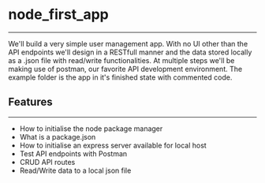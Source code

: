 # node_first_app
----------------

We'll build a very simple user management app. With no UI other than the API endpoints we'll design in a RESTfull manner and the data stored locally as a .json file with read/write functionalities. At multiple steps we'll be making use of postman, our favorite API development environment. The example folder is the app in it's finished state with commented code.

## Features
-----------

* How to initialise the node package manager
* What is a package.json
* How to initialise an express server available for local host
* Test API endpoints with Postman
* CRUD API routes
* Read/Write data to a local json file
